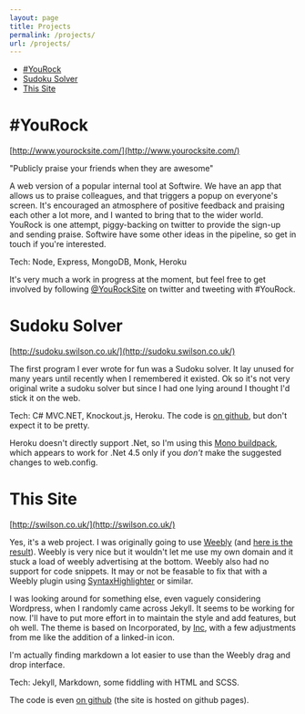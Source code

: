 ```yaml
---
layout: page
title: Projects
permalink: /projects/
url: /projects/
---
```


* [#YouRock](#yourock)
* [Sudoku Solver](#sudoku)
* [This Site](#thissite)

# <a name="yourock"></a>#YouRock
[http://www.yourocksite.com/](http://www.yourocksite.com/)

"Publicly praise your friends when they are awesome"

A web version of a popular internal tool at Softwire. We have an app that allows us to praise colleagues, and that triggers a popup on everyone's screen. It's encouraged an atmosphere of positive feedback and praising each other a lot more, and I wanted to bring that to the wider world. YouRock is one attempt, piggy-backing on twitter to provide the sign-up and sending praise. Softwire have some other ideas in the pipeline, so get in touch if you're interested.

Tech: Node, Express, MongoDB, Monk, Heroku

It's very much a work in progress at the moment, but feel free to get involved by following [@YouRockSite](http://twitter.com/YouRockSite) on twitter and tweeting with #YouRock.

# <a name="sudoku"></a>Sudoku Solver
[http://sudoku.swilson.co.uk/](http://sudoku.swilson.co.uk/)

The first program I ever wrote for fun was a Sudoku solver. It lay unused for many years until recently when I remembered it existed. Ok so it's not very original write a sudoku solver but since I had one lying around I thought I'd stick it on the web.

Tech: C# MVC.NET, Knockout.js, Heroku. The code is [on github](https://github.com/swilson96/sudoku-web-solver), but don't expect it to be pretty.

Heroku doesn't directly support .Net, so I'm using this [Mono buildpack](https://github.com/friism/heroku-buildpack-mono), which appears to work for .Net 4.5 only if you _don't_ make the suggested changes to web.config.

# <a name="thissite"></a>This Site
[http://swilson.co.uk/](http://swilson.co.uk/)

Yes, it's a web project. I was originally going to use [Weebly](http://www.weebly.com/) (and [here is the result](http://swilson96.weebly.com/)). Weebly is very nice but it wouldn't let me use my own domain and it stuck a load of weebly advertising at the bottom. Weebly also had no support for code snippets. It may or not be feasable to fix that with a Weebly plugin using [SyntaxHighlighter](http://alexgorbatchev.com/SyntaxHighlighter/) or similar.

I was looking around for something else, even vaguely considering Wordpress, when I randomly came across Jekyll. It seems to be working for now. I'll have to put more effort in to maintain the style and add features, but oh well. The theme is based on Incorporated, by [Inc](https://sendtoinc.com), with a few adjustments from me like the addition of a linked-in icon.

I'm actually finding markdown a lot easier to use than the Weebly drag and drop interface.

Tech: Jekyll, Markdown, some fiddling with HTML and SCSS.
 
The code is even [on github](https://github.com/swilson96/swilson96.github.io) (the site is hosted on github pages).